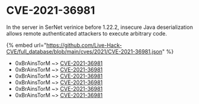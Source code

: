 # CVE-2021-36981

In the server in SerNet verinice before 1.22.2, insecure Java deserialization allows remote authenticated attackers to execute arbitrary code.

{% embed url="https://github.com/Live-Hack-CVE/full_database/blob/main/cves/2021/CVE-2021-36981.json" %}


* 0xBrAinsTorM ~> [CVE-2021-36981](https://www.alice-snow.ru/2021/database/cve-2021-36981/cve-2021-36981-0xbrainstorm)
* 0xBrAinsTorM ~> [CVE-2021-36981](https://www.alice-snow.ru/2021/database/cve-2021-36981/cve-2021-36981-0xbrainstorm)
* 0xBrAinsTorM ~> [CVE-2021-36981](https://www.alice-snow.ru/2021/database/cve-2021-36981/cve-2021-36981-0xbrainstorm)
* 0xBrAinsTorM ~> [CVE-2021-36981](https://www.alice-snow.ru/2021/database/cve-2021-36981/cve-2021-36981-0xbrainstorm)
* 0xBrAinsTorM ~> [CVE-2021-36981](https://www.alice-snow.ru/2021/database/cve-2021-36981/cve-2021-36981-0xbrainstorm)
* 0xBrAinsTorM ~> [CVE-2021-36981](https://www.alice-snow.ru/2021/database/cve-2021-36981/cve-2021-36981-0xbrainstorm)